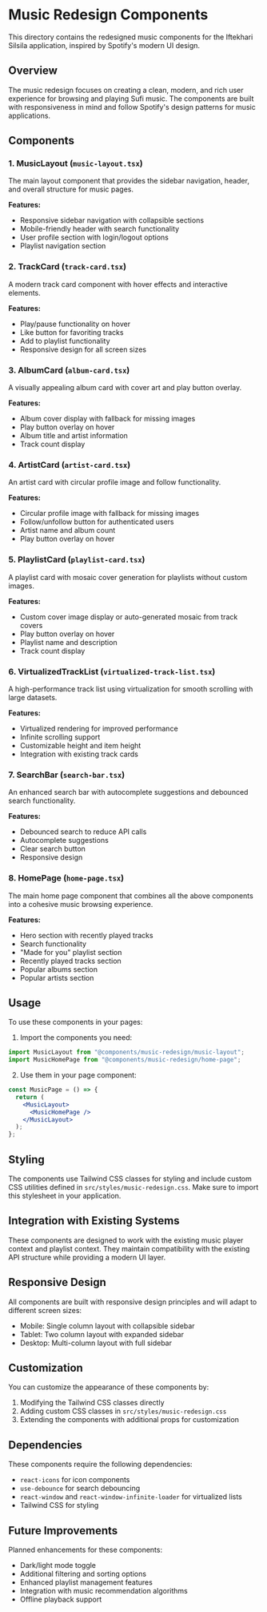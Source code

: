 # Music Redesign Components

This directory contains the redesigned music components for the Iftekhari Silsila application, inspired by Spotify's modern UI design.

## Overview

The music redesign focuses on creating a clean, modern, and rich user experience for browsing and playing Sufi music. The components are built with responsiveness in mind and follow Spotify's design patterns for music applications.

## Components

### 1. MusicLayout (`music-layout.tsx`)

The main layout component that provides the sidebar navigation, header, and overall structure for music pages.

**Features:**
- Responsive sidebar navigation with collapsible sections
- Mobile-friendly header with search functionality
- User profile section with login/logout options
- Playlist navigation section

### 2. TrackCard (`track-card.tsx`)

A modern track card component with hover effects and interactive elements.

**Features:**
- Play/pause functionality on hover
- Like button for favoriting tracks
- Add to playlist functionality
- Responsive design for all screen sizes

### 3. AlbumCard (`album-card.tsx`)

A visually appealing album card with cover art and play button overlay.

**Features:**
- Album cover display with fallback for missing images
- Play button overlay on hover
- Album title and artist information
- Track count display

### 4. ArtistCard (`artist-card.tsx`)

An artist card with circular profile image and follow functionality.

**Features:**
- Circular profile image with fallback for missing images
- Follow/unfollow button for authenticated users
- Artist name and album count
- Play button overlay on hover

### 5. PlaylistCard (`playlist-card.tsx`)

A playlist card with mosaic cover generation for playlists without custom images.

**Features:**
- Custom cover image display or auto-generated mosaic from track covers
- Play button overlay on hover
- Playlist name and description
- Track count display

### 6. VirtualizedTrackList (`virtualized-track-list.tsx`)

A high-performance track list using virtualization for smooth scrolling with large datasets.

**Features:**
- Virtualized rendering for improved performance
- Infinite scrolling support
- Customizable height and item height
- Integration with existing track cards

### 7. SearchBar (`search-bar.tsx`)

An enhanced search bar with autocomplete suggestions and debounced search functionality.

**Features:**
- Debounced search to reduce API calls
- Autocomplete suggestions
- Clear search button
- Responsive design

### 8. HomePage (`home-page.tsx`)

The main home page component that combines all the above components into a cohesive music browsing experience.

**Features:**
- Hero section with recently played tracks
- Search functionality
- "Made for you" playlist section
- Recently played tracks section
- Popular albums section
- Popular artists section

## Usage

To use these components in your pages:

1. Import the components you need:
```jsx
import MusicLayout from "@components/music-redesign/music-layout";
import MusicHomePage from "@components/music-redesign/home-page";
```

2. Use them in your page component:
```jsx
const MusicPage = () => {
  return (
    <MusicLayout>
      <MusicHomePage />
    </MusicLayout>
  );
};
```

## Styling

The components use Tailwind CSS classes for styling and include custom CSS utilities defined in `src/styles/music-redesign.css`. Make sure to import this stylesheet in your application.

## Integration with Existing Systems

These components are designed to work with the existing music player context and playlist context. They maintain compatibility with the existing API structure while providing a modern UI layer.

## Responsive Design

All components are built with responsive design principles and will adapt to different screen sizes:
- Mobile: Single column layout with collapsible sidebar
- Tablet: Two column layout with expanded sidebar
- Desktop: Multi-column layout with full sidebar

## Customization

You can customize the appearance of these components by:
1. Modifying the Tailwind CSS classes directly
2. Adding custom CSS classes in `src/styles/music-redesign.css`
3. Extending the components with additional props for customization

## Dependencies

These components require the following dependencies:
- `react-icons` for icon components
- `use-debounce` for search debouncing
- `react-window` and `react-window-infinite-loader` for virtualized lists
- Tailwind CSS for styling

## Future Improvements

Planned enhancements for these components:
- Dark/light mode toggle
- Additional filtering and sorting options
- Enhanced playlist management features
- Integration with music recommendation algorithms
- Offline playback support